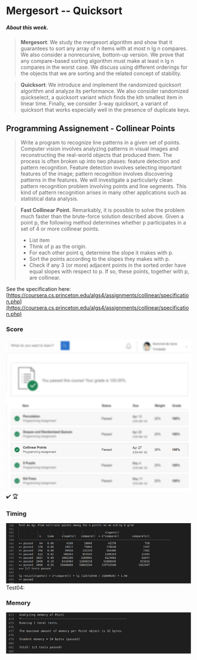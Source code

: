 # Mergesort -- Quicksort

##### About this week.
>**Mergesort**: We study the mergesort algorithm and show that it guarantees to sort any array of n items with at most n lg n compares. We also consider a nonrecursive, bottom-up version. We prove that any compare-based sorting algorithm must make at least n lg n compares in the worst case. We discuss using different orderings for the objects that we are sorting and the related concept of stability.

> **Quicksort**: We introduce and implement the randomized quicksort algorithm and analyze its performance. We also consider randomized quickselect, a quicksort variant which finds the kth smallest item in linear time. Finally, we consider 3-way quicksort, a variant of quicksort that works especially well in the presence of duplicate keys.

## Programming Assignement - Collinear Points

> Write a program to recognize line patterns in a given set of points. Computer vision involves analyzing patterns in visual images and reconstructing the real-world objects that produced them. The process is often broken up into two phases: feature detection and pattern recognition. Feature detection involves selecting important features of the image; pattern recognition involves discovering patterns in the features. We will investigate a particularly clean pattern recognition problem involving points and line segments. This kind of pattern recognition arises in many other applications such as statistical data analysis.

>  **Fast Collinear Point.** Remarkably, it is possible to solve the problem much faster than the brute-force solution described above. Given a point p, the following method determines whether p participates in a set of 4 or more collinear points.
> - List item
> - Think of p as the origin.
> - For each other point q, determine the slope it makes with p.
> - Sort the points according to the slopes they makes with p.
> - Check if any 3 (or more) adjacent points in the sorted order have equal slopes with respect to p. If so, these points, together with p, are collinear.


See the specification here:
[https://coursera.cs.princeton.edu/algs4/assignments/collinear/specification.php](https://coursera.cs.princeton.edu/algs4/assignments/collinear/specification.php)


### Score
![grade](./image/grade.png)
:heavy_check_mark: :trophy:

### Timing
![Test4a-4g](./image/timing_test4a4g.png)
Test04:

### Memory
![Test1a-1](./image/memory_test1.png)

